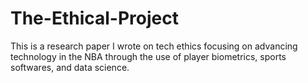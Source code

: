 # The-Ethical-Project

This is a research paper I wrote on tech ethics focusing on advancing technology in the NBA through the use of player biometrics, sports softwares, and data science.
